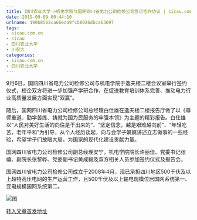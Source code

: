 ```yaml
---
title: 四川农业大学->机电学院与国网四川省电力公司检修公司签订合作协议 | sicau.com.cn
date: 2019-09-09 00:44:10
urlname: 190b85b2ca66eda9fcb8026dbca63697
tags: 
- sicau.com.cn
- sicau
- 四川农业大学
- 川农大
categories:
- sicau.com.cn
- 四川农业大学
---
```



9月6日，国网四川省电力公司检修公司与机电学院于逸夫楼二楼会议室举行签约仪式，校企双方将进一步加强产学研合作，在促进教育培训体系完善、推动电力行业高质量发展方面实现“双赢”。

随后，国网四川省电力公司检修公司总经理白仕雄在逸夫楼二楼报告厅做了以《尊师重道、勤学苦练、铸就为国为民服务的牢强本领》为主题的精彩报告。白仕雄以“人民对美好生活的向往是干出来的”、“坚定信念，越是艰难越向前”、“年轻吃苦，老年平和”为引导，从个人经历谈起，向与会学子娓娓讲述立志做事的一些经验，希望学子们放眼大局，为国家的现代化建设贡献力量。

国网四川省电力公司检修公司副总经理安宁，机电学院院长许丽佳、党委书记张禧、副院长张黎骅、党委副书记黄成毅及双方相关人员参加签约仪式及报告会。

国网四川省电力公司检修公司成立于2008年4月，现已承担四川地区500千伏及以上超特高压电网的生产运营工作，且500千伏及以上输电规模位居国网系统第一、变电规模国网系统第二。



![图](https://news.sicau.edu.cn/__local/0/39/41/4453C1DA6CBE5D77A0BC584EE8A_3E9C8997_18211.jpg)

[转入文章首发地址](https://news.sicau.edu.cn/info/1078/53183.htm)